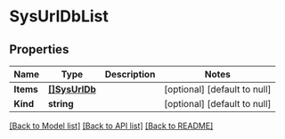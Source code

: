 # SysUrlDbList

## Properties
Name | Type | Description | Notes
------------ | ------------- | ------------- | -------------
**Items** | [**[]SysUrlDb**](sys_urlDb.md) |  | [optional] [default to null]
**Kind** | **string** |  | [optional] [default to null]

[[Back to Model list]](../README.md#documentation-for-models) [[Back to API list]](../README.md#documentation-for-api-endpoints) [[Back to README]](../README.md)



